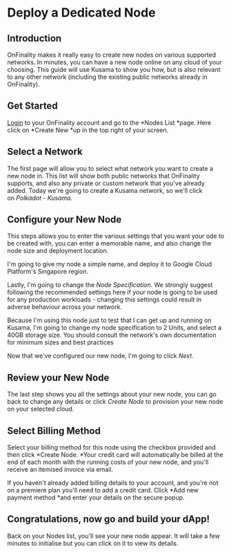 # Deploy a Dedicated Node

## Introduction

OnFinality makes it really easy to create new nodes on various supported networks. In minutes, you can have a new node online on any cloud of your choosing. This guide will use Kusama to show you how, but is also relevant to any other network (including the existing public networks already in OnFinality).

## Get Started

[Login](https://app.onfinality.io/) to your OnFinality account and go to the *Nodes List *page. Here click on *Create New *up in the top right of your screen.


## Select a Network

The first page will allow you to select what network you want to create a new node in. This list will show both public networks that OnFinality supports, and also any private or custom network that you've already added. Today we're going to create a Kusama network, so we'll click on *Polkadot - Kusama.*


## Configure your New Node

This steps allows you to enter the various settings that you want your ode to be created with, you can enter a memorable name, and also change the node size and deployment location.

I'm going to give my node a simple name, and deploy it to Google Cloud Platform's Singapore region.

Lastly, I'm going to change the *Node Specification*. We strongly suggest following the recommended settings here if your node is going to be used for any production workloads - changing this settings could result in adverse behaviour across your network.

Because I'm using this node just to test that I can get up and running on Kusama, I'm going to change my node specification to 2 Units, and select a 40GB storage size. You should consult the network's own documentation for minimum sizes and best practices



Now that we've configured our new node, I'm going to click *Next*.

## Review your New Node

The last step shows you all the settings about your new node, you can go back to change any details or click *Create Node* to provision your new node on your selected cloud.


## Select Billing Method

Select your billing method for this node using the checkbox provided and then click *Create Node. *Your credit card will automatically be billed at the end of each month with the running costs of your new node, and you'll receive an itemised invoice via email.

If you haven't already added billing details to your account, and you're not on a premiere plan you'll need to add a credit card. Click *Add new payment method *and enter your details on the secure popup.



## Congratulations, now go and build your dApp!

Back on your Nodes list, you'll see your new node appear. It will take a few minutes to initialise but you can click on it to view its details.


